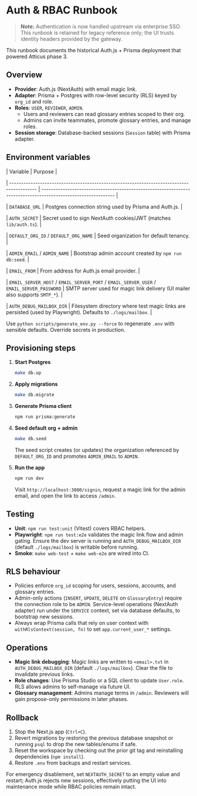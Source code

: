 # Auth & RBAC Runbook

> **Note:** Authentication is now handled upstream via enterprise SSO. This runbook is retained for legacy reference only; the UI trusts identity headers provided by the gateway.

This runbook documents the historical Auth.js + Prisma deployment that powered Atticus phase 3.

## Overview

- **Provider**: Auth.js (NextAuth) with email magic link.
- **Adapter**: Prisma + Postgres with row-level security (RLS) keyed by `org_id` and role.
- **Roles**: `USER`, `REVIEWER`, `ADMIN`.
  - Users and reviewers can read glossary entries scoped to their org.
  - Admins can invite teammates, promote glossary entries, and manage roles.
- **Session storage**: Database-backed sessions (`Session` table) with Prisma adapter.

## Environment variables

<!-- markdownlint-disable-next-line MD013 -->

| Variable | Purpose |

<!-- markdownlint-disable-next-line MD013 -->

<!-- markdownlint-disable-next-line MD013 -->

<!-- markdownlint-disable-next-line MD013 -->

| ----------------------------------------------------------------------------------------- | ------------------------------------------------------------------------------------------------------------- |

<!-- markdownlint-disable-next-line MD013 -->

| `DATABASE_URL` | Postgres connection string used by Prisma and Auth.js. |

<!-- markdownlint-disable-next-line MD013 -->

| `AUTH_SECRET` | Secret used to sign NextAuth cookies/JWT (matches `lib/auth.ts`). |

<!-- markdownlint-disable-next-line MD013 -->

| `DEFAULT_ORG_ID` / `DEFAULT_ORG_NAME` | Seed organization for default tenancy. |

<!-- markdownlint-disable-next-line MD013 -->

| `ADMIN_EMAIL` / `ADMIN_NAME` | Bootstrap admin account created by `npm run db:seed`. |

<!-- markdownlint-disable-next-line MD013 -->

| `EMAIL_FROM` | From address for Auth.js email provider. |

<!-- markdownlint-disable-next-line MD013 -->

| `EMAIL_SERVER_HOST` / `EMAIL_SERVER_PORT` / `EMAIL_SERVER_USER` / `EMAIL_SERVER_PASSWORD` | SMTP server used for magic link delivery (UI mailer also supports `SMTP_*`). |

<!-- markdownlint-disable-next-line MD013 -->

| `AUTH_DEBUG_MAILBOX_DIR` | Filesystem directory where test magic links are persisted (used by Playwright). Defaults to `./logs/mailbox`. |

Use `python scripts/generate_env.py --force` to regenerate `.env` with sensible defaults. Override secrets in production.

## Provisioning steps

1. **Start Postgres**

   ```bash
   make db.up
   ```

2. **Apply migrations**

   ```bash
   make db.migrate
   ```

3. **Generate Prisma client**

   ```bash
   npm run prisma:generate
   ```

4. **Seed default org + admin**

   ```bash
   make db.seed
   ```

   The seed script creates (or updates) the organization referenced by `DEFAULT_ORG_ID` and promotes `ADMIN_EMAIL` to `ADMIN`.
5. **Run the app**

   ```bash
   npm run dev
   ```

   Visit `http://localhost:3000/signin`, request a magic link for the admin email, and open the link to access `/admin`.

## Testing

- **Unit**: `npm run test:unit` (Vitest) covers RBAC helpers.
- **Playwright**: `npm run test:e2e` validates the magic link flow and admin gating. Ensure the dev server is running and `AUTH_DEBUG_MAILBOX_DIR` (default `./logs/mailbox`) is writable before running.
- **Smoke**: `make web-test` + `make web-e2e` are wired into CI.

## RLS behaviour

- Policies enforce `org_id` scoping for users, sessions, accounts, and glossary entries.
- Admin-only actions (`INSERT`, `UPDATE`, `DELETE` on `GlossaryEntry`) require the connection role to be `ADMIN`. Service-level operations (NextAuth adapter) run under the `SERVICE` context, set via database defaults, to bootstrap new sessions.
- Always wrap Prisma calls that rely on user context with `withRlsContext(session, fn)` to set `app.current_user_*` settings.

## Operations

- **Magic link debugging**: Magic links are written to `<email>.txt` in `AUTH_DEBUG_MAILBOX_DIR` (default `./logs/mailbox`). Clear the file to invalidate previous links.
- **Role changes**: Use Prisma Studio or a SQL client to update `User.role`. RLS allows admins to self-manage via future UI.
- **Glossary management**: Admins manage terms in `/admin`. Reviewers will gain propose-only permissions in later phases.

## Rollback

1. Stop the Next.js app (`Ctrl+C`).
2. Revert migrations by restoring the previous database snapshot or running `psql` to drop the new tables/enums if safe.
3. Reset the workspace by checking out the prior git tag and reinstalling dependencies (`npm install`).
4. Restore `.env` from backups and restart services.

For emergency disablement, set `NEXTAUTH_SECRET` to an empty value and restart; Auth.js rejects new sessions, effectively putting the UI into maintenance mode while RBAC policies remain intact.
